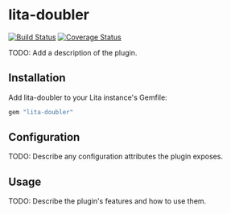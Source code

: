 # lita-doubler

[![Build Status](https://travis-ci.org/Caixingye/lita-doubler.png?branch=master)](https://travis-ci.org/Caixingye/lita-doubler)
[![Coverage Status](https://coveralls.io/repos/Caixingye/lita-doubler/badge.png)](https://coveralls.io/r/Caixingye/lita-doubler)

TODO: Add a description of the plugin.

## Installation

Add lita-doubler to your Lita instance's Gemfile:

``` ruby
gem "lita-doubler"
```

## Configuration

TODO: Describe any configuration attributes the plugin exposes.

## Usage

TODO: Describe the plugin's features and how to use them.
